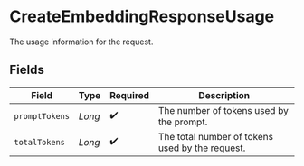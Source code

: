 # CreateEmbeddingResponseUsage

The usage information for the request.


## Fields

| Field                                           | Type                                            | Required                                        | Description                                     |
| ----------------------------------------------- | ----------------------------------------------- | ----------------------------------------------- | ----------------------------------------------- |
| `promptTokens`                                  | *Long*                                          | :heavy_check_mark:                              | The number of tokens used by the prompt.        |
| `totalTokens`                                   | *Long*                                          | :heavy_check_mark:                              | The total number of tokens used by the request. |